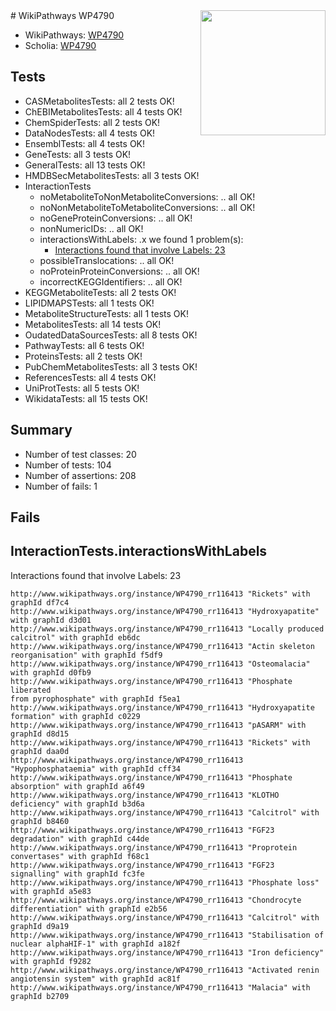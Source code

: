 <img style="float: right; width: 200px" src="https://upload.wikimedia.org/wikipedia/commons/thumb/8/83/Wplogo_with_text_500.png/640px-Wplogo_with_text_500.png" />
# WikiPathways WP4790

* WikiPathways: [WP4790](https://wikipathways.org/pathways/WP4790)
* Scholia: [WP4790](https://scholia.toolforge.org/wikipathways/WP4790)
## Tests
* CASMetabolitesTests: all 2 tests OK!
* ChEBIMetabolitesTests: all 4 tests OK!
* ChemSpiderTests: all 2 tests OK!
* DataNodesTests: all 4 tests OK!
* EnsemblTests: all 4 tests OK!
* GeneTests: all 3 tests OK!
* GeneralTests: all 13 tests OK!
* HMDBSecMetabolitesTests: all 3 tests OK!
* InteractionTests
    * noMetaboliteToNonMetaboliteConversions: .. all OK!
    * noNonMetaboliteToMetaboliteConversions: .. all OK!
    * noGeneProteinConversions: .. all OK!
    * nonNumericIDs: .. all OK!
    * interactionsWithLabels: .x we found 1 problem(s):
        * [Interactions found that involve Labels: 23](#fe97a8da)
    * possibleTranslocations: .. all OK!
    * noProteinProteinConversions: .. all OK!
    * incorrectKEGGIdentifiers: .. all OK!
* KEGGMetaboliteTests: all 2 tests OK!
* LIPIDMAPSTests: all 1 tests OK!
* MetaboliteStructureTests: all 1 tests OK!
* MetabolitesTests: all 14 tests OK!
* OudatedDataSourcesTests: all 8 tests OK!
* PathwayTests: all 6 tests OK!
* ProteinsTests: all 2 tests OK!
* PubChemMetabolitesTests: all 3 tests OK!
* ReferencesTests: all 4 tests OK!
* UniProtTests: all 5 tests OK!
* WikidataTests: all 15 tests OK!


## Summary

* Number of test classes: 20
* Number of tests: 104
* Number of assertions: 208
* Number of fails: 1

## Fails

<a name="fe97a8da" />

## InteractionTests.interactionsWithLabels

Interactions found that involve Labels: 23
```
http://www.wikipathways.org/instance/WP4790_rr116413 "Rickets" with graphId df7c4
http://www.wikipathways.org/instance/WP4790_rr116413 "Hydroxyapatite" with graphId d3d01
http://www.wikipathways.org/instance/WP4790_rr116413 "Locally produced
calcitrol" with graphId eb6dc
http://www.wikipathways.org/instance/WP4790_rr116413 "Actin skeleton reorganisation" with graphId f5df9
http://www.wikipathways.org/instance/WP4790_rr116413 "Osteomalacia" with graphId d0fb9
http://www.wikipathways.org/instance/WP4790_rr116413 "Phosphate liberated
from pyrophosphate" with graphId f5ea1
http://www.wikipathways.org/instance/WP4790_rr116413 "Hydroxyapatite
formation" with graphId c0229
http://www.wikipathways.org/instance/WP4790_rr116413 "pASARM" with graphId d8d15
http://www.wikipathways.org/instance/WP4790_rr116413 "Rickets" with graphId daa0d
http://www.wikipathways.org/instance/WP4790_rr116413 "Hypophosphataemia" with graphId cff34
http://www.wikipathways.org/instance/WP4790_rr116413 "Phosphate
absorption" with graphId a6f49
http://www.wikipathways.org/instance/WP4790_rr116413 "KLOTHO deficiency" with graphId b3d6a
http://www.wikipathways.org/instance/WP4790_rr116413 "Calcitrol" with graphId b8460
http://www.wikipathways.org/instance/WP4790_rr116413 "FGF23 degradation" with graphId c44de
http://www.wikipathways.org/instance/WP4790_rr116413 "Proprotein convertases" with graphId f68c1
http://www.wikipathways.org/instance/WP4790_rr116413 "FGF23 signalling" with graphId fc3fe
http://www.wikipathways.org/instance/WP4790_rr116413 "Phosphate loss" with graphId a5e83
http://www.wikipathways.org/instance/WP4790_rr116413 "Chondrocyte differentiation" with graphId e2b56
http://www.wikipathways.org/instance/WP4790_rr116413 "Calcitrol" with graphId d9a19
http://www.wikipathways.org/instance/WP4790_rr116413 "Stabilisation of
nuclear alphaHIF-1" with graphId a182f
http://www.wikipathways.org/instance/WP4790_rr116413 "Iron deficiency" with graphId f9282
http://www.wikipathways.org/instance/WP4790_rr116413 "Activated renin angiotensin system" with graphId ac81f
http://www.wikipathways.org/instance/WP4790_rr116413 "Malacia" with graphId b2709
```

